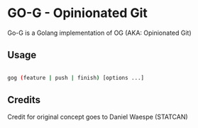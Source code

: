 # GO-G - Opinionated Git

Go-G is a Golang implementation of OG (AKA: Opinionated Git)

## Usage

```bash

gog (feature | push | finish) [options ...]

```

## Credits

Credit for original concept goes to Daniel Waespe (STATCAN)
